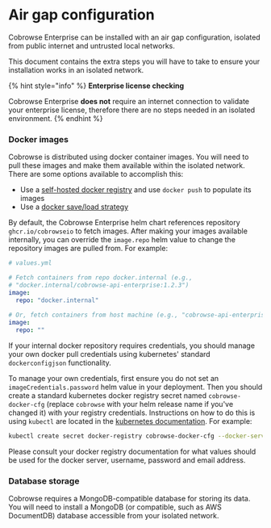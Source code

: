 # Air gap configuration

Cobrowse Enterprise can be installed with an air gap configuration, isolated from public internet and untrusted local networks.

This document contains the extra steps you will have to take to ensure your installation works in an isolated network.

{% hint style="info" %}
**Enterprise license checking**

Cobrowse Enterprise **does not** require an internet connection to validate your enterprise license, therefore there are no steps needed in an isolated environment.
{% endhint %}

### Docker images

Cobrowse is distributed using docker container images. You will need to pull these images and make them available within the isolated network. There are some options available to accomplish this:

* Use a [self-hosted docker registry](https://docs.docker.com/registry/deploying/) and use `docker push` to populate its images
* Use a [docker save/load strategy](https://stackoverflow.com/questions/23935141/how-to-copy-docker-images-from-one-host-to-another-without-using-a-repository)

By default, the Cobrowse Enterprise helm chart references repository `ghcr.io/cobrowseio` to fetch images. After making your images available internally, you can override the `image.repo` helm value to change the repository images are pulled from. For example:

```yaml
# values.yml

# Fetch containers from repo docker.internal (e.g., 
# "docker.internal/cobrowse-api-enterprise:1.2.3")
image:
  repo: "docker.internal"
  
# Or, fetch containers from host machine (e.g., "cobrowse-api-enterprise:1.2.3")
image:
  repo: ""
```

If your internal docker repository requires credentials, you should manage your own docker pull credentials using kubernetes' standard `dockerconfigjson` functionality.

To manage your own credentials, first ensure you do not set an `imageCredentials.password` helm value in your deployment. Then you should create a standard kubernetes docker registry secret named `cobrowse-docker-cfg` (replace `cobrowse` with your helm release name if you've changed it) with your registry credentials. Instructions on how to do this is using `kubectl` are located in the [kubernetes documentation](https://kubernetes.io/docs/tasks/configure-pod-container/pull-image-private-registry/#create-a-secret-by-providing-credentials-on-the-command-line). For example:

```bash
kubectl create secret docker-registry cobrowse-docker-cfg --docker-server=<server url> --docker-username=<username> --docker-password=<password> --docker-email=<email>
```

Please consult your docker registry documentation for what values should be used for the docker server, username, password and email address.

### Database storage

Cobrowse requires a MongoDB-compatible database for storing its data. You will need to install a MongoDB (or compatible, such as AWS DocumentDB) database accessible from your isolated network.

